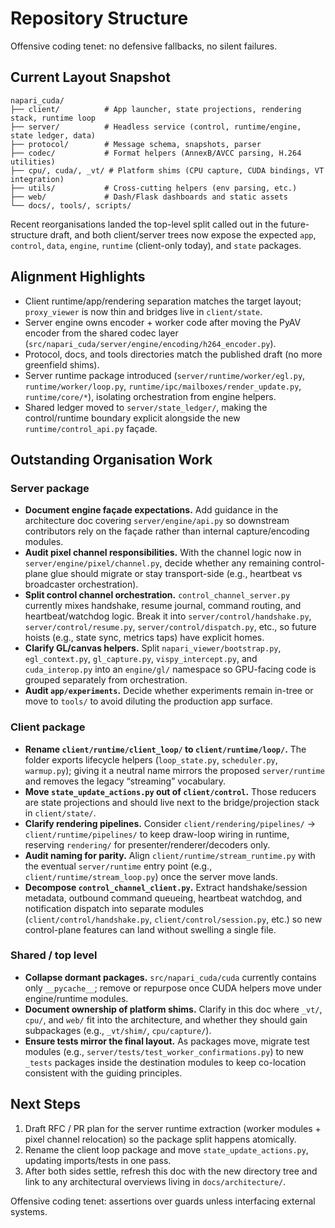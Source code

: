 # Repository Structure

Offensive coding tenet: no defensive fallbacks, no silent failures.

## Current Layout Snapshot

```
napari_cuda/
├── client/          # App launcher, state projections, rendering stack, runtime loop
├── server/          # Headless service (control, runtime/engine, state ledger, data)
├── protocol/        # Message schema, snapshots, parser
├── codec/           # Format helpers (AnnexB/AVCC parsing, H.264 utilities)
├── cpu/, cuda/, _vt/ # Platform shims (CPU capture, CUDA bindings, VT integration)
├── utils/           # Cross-cutting helpers (env parsing, etc.)
├── web/             # Dash/Flask dashboards and static assets
└── docs/, tools/, scripts/
```

Recent reorganisations landed the top-level split called out in the future-structure draft, and both client/server trees now expose the expected `app`, `control`, `data`, `engine`, `runtime` (client-only today), and `state` packages.

## Alignment Highlights

- Client runtime/app/rendering separation matches the target layout; `proxy_viewer` is now thin and bridges live in `client/state`.
- Server engine owns encoder + worker code after moving the PyAV encoder from the shared codec layer (`src/napari_cuda/server/engine/encoding/h264_encoder.py`).
- Protocol, docs, and tools directories match the published draft (no more greenfield shims).
- Server runtime package introduced (`server/runtime/worker/egl.py`, `runtime/worker/loop.py`, `runtime/ipc/mailboxes/render_update.py`, `runtime/core/*`), isolating orchestration from engine helpers.
- Shared ledger moved to `server/state_ledger/`, making the control/runtime boundary explicit alongside the new `runtime/control_api.py` façade.

## Outstanding Organisation Work

### Server package

- **Document engine façade expectations.** Add guidance in the architecture doc covering `server/engine/api.py` so downstream contributors rely on the façade rather than internal capture/encoding modules.
- **Audit pixel channel responsibilities.** With the channel logic now in `server/engine/pixel/channel.py`, decide whether any remaining control-plane glue should migrate or stay transport-side (e.g., heartbeat vs broadcaster orchestration).
- **Split control channel orchestration.** `control_channel_server.py` currently mixes handshake, resume journal, command routing, and heartbeat/watchdog logic. Break it into `server/control/handshake.py`, `server/control/resume.py`, `server/control/dispatch.py`, etc., so future hoists (e.g., state sync, metrics taps) have explicit homes.
- **Clarify GL/canvas helpers.** Split `napari_viewer/bootstrap.py`, `egl_context.py`, `gl_capture.py`, `vispy_intercept.py`, and `cuda_interop.py` into an `engine/gl/` namespace so GPU-facing code is grouped separately from orchestration.
- **Audit `app/experiments`.** Decide whether experiments remain in-tree or move to `tools/` to avoid diluting the production app surface.

### Client package

- **Rename `client/runtime/client_loop/` to `client/runtime/loop/`.** The folder exports lifecycle helpers (`loop_state.py`, `scheduler.py`, `warmup.py`); giving it a neutral name mirrors the proposed `server/runtime` and removes the legacy “streaming” vocabulary.
- **Move `state_update_actions.py` out of `client/control`.** Those reducers are state projections and should live next to the bridge/projection stack in `client/state/`.
- **Clarify rendering pipelines.** Consider `client/rendering/pipelines/` → `client/runtime/pipelines/` to keep draw-loop wiring in runtime, reserving `rendering/` for presenter/renderer/decoders only.
- **Audit naming for parity.** Align `client/runtime/stream_runtime.py` with the eventual `server/runtime` entry point (e.g., `client/runtime/stream_loop.py`) once the server move lands.
- **Decompose `control_channel_client.py`.** Extract handshake/session metadata, outbound command queueing, heartbeat watchdog, and notification dispatch into separate modules (`client/control/handshake.py`, `client/control/session.py`, etc.) so new control-plane features can land without swelling a single file.

### Shared / top level

- **Collapse dormant packages.** `src/napari_cuda/cuda` currently contains only `__pycache__`; remove or repurpose once CUDA helpers move under engine/runtime modules.
- **Document ownership of platform shims.** Clarify in this doc where `_vt/`, `cpu/`, and `web/` fit into the architecture, and whether they should gain subpackages (e.g., `_vt/shim/`, `cpu/capture/`).
- **Ensure tests mirror the final layout.** As packages move, migrate test modules (e.g., `server/tests/test_worker_confirmations.py`) to new `_tests` packages inside the destination modules to keep co-location consistent with the guiding principles.

## Next Steps

1. Draft RFC / PR plan for the server runtime extraction (worker modules + pixel channel relocation) so the package split happens atomically.
2. Rename the client loop package and move `state_update_actions.py`, updating imports/tests in one pass.
3. After both sides settle, refresh this doc with the new directory tree and link to any architectural overviews living in `docs/architecture/`.

Offensive coding tenet: assertions over guards unless interfacing external systems.
